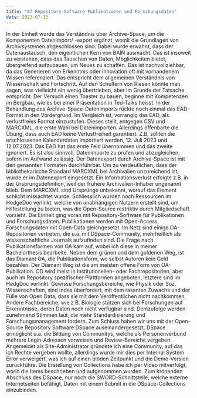 ```yaml
---
title: "07 Repository-Software Publikationen und Forschungsdaten"
date: 2023-07-15
---
```

In der Einheit wurde das Verständnis über Archive-Space, um die Komponenten Datenimport/ -export ergänzt, womit die Grundlagen von Archivsystemen abgeschlossen sind. Dabei wurde erwähnt, dass der Datenaustausch, den eigentlichen Kern von BAIN ausmacht. Das ist insoweit zu verstehen, dass das Tauschen von Daten, Möglichkeiten bietet, übergreifend aufzubauen, um Neues zu schaffen. Das ist nachvollziehbar, da das Generieren von Erkenntnis oder Innovation oft mit vorhandenem Wissen referenziert. Das entspricht dem allgemeinen Verständnis von Wissenschaft und Fortschritt. Auf den Schultern von Riesen könnte man sagen, was vielleicht ein wenig übertrieben, aber im Grunde der Tatsache entspricht. Der Versuch einen Toaster zu bauen, beginne mit Kompetenzen im Bergbau, wie es bei einer Präsentation in Ted-Talks heisst. In der Behandlung des Archive-Space-Datenimports rückte noch einmal das EAD-Format in den Vordergrund. Im Vergleich ist, vorrangig das EAD, als verlustfreies Format einzustufen. Dieses stellt, entgegen CSV und MARCXML, die erste Wahl bei Datenimporten. Allerdings offenbarte die Übung, dass auch EAD keine Verlustfreiheit garantiert. Z.B. sollten die erschlossenen Kalenderdaten importiert werden, 12. Juli 2023 und 12.07.2023. Das EAD hat das erste Feld übernommen und das zweite ignoriert. Es ist also sinnvoll, Datenimporte zu prüfen und abzugleichen, sofern im Aufwand zulässig. Der Datenexport durch Archive-Space ist mit den genannten Formaten durchführbar. Um zu verdeutlichen, dass der bibliothekarische Standard MARCXML bei Archivalien unzureichend ist, wurde er im Datenexport eingesetzt. Ein Informationsverlust erfolgte z.B. in der Ursprungsdefinition, weil der frühere Archivalien-Inhaber ungenannt blieb. Dem MARCXML sind Ursprünge unbekannt, worauf das Element schlicht missachtet wurde. Schliesslich wurden noch Ressourcen im HedgeDoc verlinkt, welche von unabhängigen Nutzern erstellt sind, um Hilfestellung zu bieten, was die Open-Source restriktiv durch Mitgliedschaft vorsieht. Die Einheit ging voran mit Repository-Software für Publikationen und Forschungsdaten. Publikationen werden mit Open-Access, Forschungsdaten mit Open-Data gleichgesetzt. Im Netz sind einige OA-Repositorien vertreten, die u.a. mit DSpace-Community, mehrheitlich als wissenschaftliche Journals aufzufinden sind. Die Frage nach Publikationsformen von OA kam auf, wobei ich diese in meiner Bachelorthesis bearbeite. Neben dem grünen und dem goldenen Weg, ist das Diamant OA, die Publikationsform, wo selbst Autoren kein Geld bezahlen. Der Diamant Weg ist die am meisten offene Form von OA-Publikation. OD wird meist in Institutionellen- oder Fachrepositorien, aber auch im Repository spezifischer Plattformen angeboten, letztere sind im HedgDoc verlinkt. Gewisse Forschungsbereiche, wie Physik oder Soz. Wissenschaften, sind indes überfordert, mit dem rasanten Zuwachs und der Fülle von Open Data, dass sie mit dem Veröffentlichen nicht nachkommen. Andere Fachbereiche, wie z.B. Biologie stützen sich bei Forschungen auf Erkenntnisse, deren Daten noch nicht verfügbar sind. Demzufolge werden zunehmend Stimmen laut, die mehr Standardisierung und Forschungsmanagement fordern. Zum Schluss haben wir uns mit der Open-Source Repository Software DSpace auseinandergesetzt. DSpace ermöglicht u.a. die Bildung von Communitys, welche als Personenverbund mehrere Login-Adressen vorweisen und Review-Bereiche vergeben. Angemeldet als Site-Administrator gründete ich eine Community, auf das ich Rechte vergeben wollte, allerdings wurde mir dies per Internal System Error verweigert, was ich auf einen blöden Zeitpunkt und die Demo-Version zurückführe. Die Erstellung von Collections habe ich per Video mitverfolgt, worin die Items beschrieben und aufgenommen wurden. Zum krönenden Abschluss des DSpace, nur noch die SWORD-Schnittstelle, welche externe Internetseiten befähigt, Daten mit einem Submit in die DSpace-Collections einzubinden.
